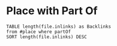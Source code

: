 # Place with Part Of

```dataview
TABLE length(file.inlinks) as Backlinks
from #place where partOf 
SORT length(file.inlinks) DESC
```